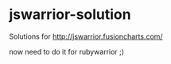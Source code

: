 # jswarrior-solution

Solutions for http://jswarrior.fusioncharts.com/

now need to do it for rubywarrior ;)
